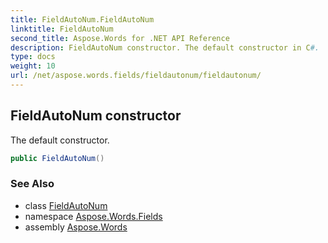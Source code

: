 ```yaml
---
title: FieldAutoNum.FieldAutoNum
linktitle: FieldAutoNum
second_title: Aspose.Words for .NET API Reference
description: FieldAutoNum constructor. The default constructor in C#.
type: docs
weight: 10
url: /net/aspose.words.fields/fieldautonum/fieldautonum/
---
```

## FieldAutoNum constructor

The default constructor.

```csharp
public FieldAutoNum()
```

### See Also

* class [FieldAutoNum](../)
* namespace [Aspose.Words.Fields](../../fieldautonum/)
* assembly [Aspose.Words](../../../)
